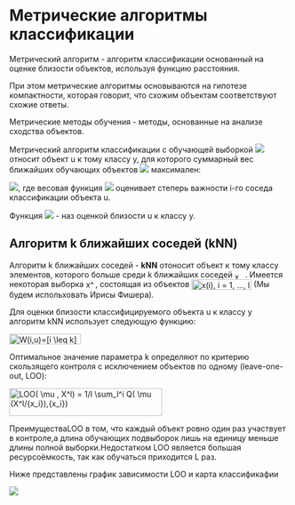 # Метрические алгоритмы классификации

Метрический алгоритм - алгоритм классификации основанный на оценке близости объектов, используя функцию расстояния. 

При этом метрические алгоритмы основываются на гипотезе компактности, которая говорит, что схожим объектам соответствуют схожие ответы.

Метрические методы обучения - методы, основанные на анализе сходства объектов.

 Метрический алгоритм классификации с обучающей выборкой ![](https://latex.codecogs.com/gif.latex?X^l)  относит объект u к тому классу y, для которого суммарный вес ближайших обучающих объектов ![](https://latex.codecogs.com/gif.latex?W_y(u,X^l)) максимален:
 
![](https://latex.codecogs.com/gif.latex?a(u;X^l)=arg&space;\max_{y\epsilon&space;Y}W_y(u,X^l)),
где весовая функция ![](https://latex.codecogs.com/gif.latex?\omega&space;(i,u)) оценивает степерь важности i-го соседа классификации объекта u.

Функция ![](https://latex.codecogs.com/gif.latex?W_y(u,X^l)) - наз оценкой близости u к классу y.

Алгоритм k ближайших соседей (kNN)
---------------- 
 
Алгоритм k ближайших соседей - **kNN** отоносит объект к тому классу элементов, которого больше среди k ближайших соседей <img src="http://www.sciweavers.org/tex2img.php?eq=x_u&bc=White&fc=Black&im=jpg&fs=12&ff=ccfonts,eulervm&edit=0" align="center" border="0" alt="x_u" width="19" height="12" />.
Имеется некоторая выборка <img src="http://www.sciweavers.org/tex2img.php?eq=x%5El&bc=White&fc=Black&im=jpg&fs=12&ff=ccfonts,eulervm&edit=0" align="center" border="0" alt="x^l" width="17" height="18" />, состоящая из объектов <img src="http://www.sciweavers.org/tex2img.php?eq=x%28i%29%2C%20i%20%3D%201%2C%20...%2C%20l&bc=White&fc=Black&im=jpg&fs=12&ff=ccfonts,eulervm&edit=0" align="center" border="0" alt="x(i), i = 1, ..., l" width="108" height="19" /> (Мы будем испольховать Ирисы Фишера).

Для оценки близости классифицируемого объекта u к классу y алгоритм kNN использует следующую функцию:

<img src="http://www.sciweavers.org/tex2img.php?eq=W%28i%2Cu%29%3D%5Bi%20%5Cleq%20k%5D&bc=White&fc=Black&im=jpg&fs=12&ff=ccfonts,eulervm&edit=0" align="center" border="0" alt="W(i,u)=[i \leq k]" width="129" height="19" />

Оптимальное значение параметра k определяют по критерию скользящего контроля с исключением объектов по одному (leave-one-out, LOO):

<img src="http://www.sciweavers.org/tex2img.php?eq=LOO%28%20%5Cmu%20%2C%20X%5El%29%20%3D%201%2Fl%20%20%5Csum_l%5Ei%20Q%28%20%5Cmu%20%28X%5El%2F%7Bx_i%7D%29%2C%7Bx_i%7D%29&bc=White&fc=Black&im=jpg&fs=12&ff=ccfonts,eulervm&edit=0" align="center" border="0" alt="LOO( \mu , X^l) = 1/l  \sum_l^i Q( \mu (X^l/{x_i}),{x_i})" width="275" height="50" />

ПреимуществаLOO в том, что каждый объект ровно один раз участвует в контроле,а длина обучающих подвыборок лишь на единицу меньше длины полной выборки.Недостатком LOO является большая ресурсоёмкость, так как обучаться приходится L раз.

Ниже представлены график зависимости LOO и карта классификафии

![](https://github.com/icyvan/DataMining/blob/master/images/loo_knn.png)
